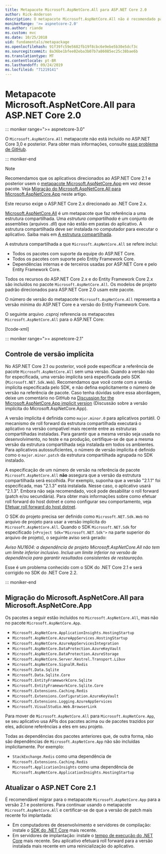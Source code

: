 ```yaml
---
title: Metapacote Microsoft.AspNetCore.All para ASP.NET Core 2.0
author: Rick-Anderson
description: O metapacote Microsoft.AspNetCore.All não é recomendado para o ASP.NET Core 2.1 e posterior.
monikerRange: '>= aspnetcore-2.0'
ms.author: riande
ms.custom: mvc
ms.date: 10/25/2018
uid: fundamentals/metapackage
ms.openlocfilehash: 91f39fc59e5682fb19f8cbc6e9ebe5b30e5dcf3c
ms.sourcegitcommit: 8a36be1bfee02eba3b07b7a86085ec25c38bae6b
ms.translationtype: MT
ms.contentlocale: pt-BR
ms.lasthandoff: 09/24/2019
ms.locfileid: "71219141"
---
```

# <a name="microsoftaspnetcoreall-metapackage-for-aspnet-core-20"></a>Metapacote Microsoft.AspNetCore.All para ASP.NET Core 2.0

::: moniker range=">= aspnetcore-3.0"

O `Microsoft.AspNetCore.All` metapacote não está incluído no ASP.NET Core 3,0 e posterior. Para obter mais informações, consulte [esse problema de GitHub](https://github.com/aspnet/Announcements/issues/314).

::: moniker-end

> [!NOTE]
> Recomendamos que os aplicativos direcionados ao ASP.NET Core 2.1 e posterior usem o [metapacote Microsoft.AspNetCore.App](xref:fundamentals/metapackage-app) em vez desse pacote. Veja [Migração do Microsoft.AspNetCore.All para Microsoft.AspNetCore.App](#migrate) neste artigo.

Este recurso exige o ASP.NET Core 2.x direcionado ao .NET Core 2.x.

[Microsoft.AspNetCore.All](https://www.nuget.org/packages/Microsoft.AspNetCore.All) é um metapacote que faz referência a uma estrutura compartilhada. Uma *estrutura compartilhada* é um conjunto de assemblies (arquivos *.dll*) que não estão em pastas do aplicativo. A estrutura compartilhada deve ser instalada no computador para executar o aplicativo. Saiba mais em [A estrutura compartilhada](https://natemcmaster.com/blog/2018/08/29/netcore-primitives-2/).

A estrutura compartilhada a que `Microsoft.AspNetCore.All` se refere inclui:

* Todos os pacotes com suporte da equipe do ASP.NET Core.
* Todos os pacotes com suporte pelo Entity Framework Core.
* Dependências internas e de terceiros usadas por ASP.NET Core e pelo Entity Framework Core.

Todos os recursos do ASP.NET Core 2.x e do Entity Framework Core 2.x são incluídos no pacote `Microsoft.AspNetCore.All`. Os modelos de projeto padrão direcionados para ASP.NET Core 2.0 usam este pacote.

O número de versão do metapacote `Microsoft.AspNetCore.All` representa a versão mínima do ASP.NET Core e a versão do Entity Framework Core.

O seguinte arquivo *.csproj* referencia os metapacotes `Microsoft.AspNetCore.All` para o ASP.NET Core:

[!code-xml[](metapackage/samples/Metapackage.All.Example.csproj?highlight=8)]

::: moniker range=">= aspnetcore-2.1"

## <a name="implicit-versioning"></a>Controle de versão implícita

No ASP.NET Core 2.1 ou posterior, você pode especificar a referência de pacote `Microsoft.AspNetCore.All` sem uma versão. Quando a versão não for especificada, uma versão implícita será especificada pelo SDK (`Microsoft.NET.Sdk.Web`). Recomendamos que você conte com a versão implícita especificada pelo SDK, e não defina explicitamente o número de versão na referência de pacote. Caso tenha dúvidas sobre essa abordagem, deixe um comentário no GitHub na [Discussion for the Microsoft.AspNetCore.App implicit version](https://github.com/aspnet/AspNetCore.Docs/issues/6430) (Discussão sobre a versão implícita do Microsoft.AspNetCore.App).

A versão implícita é definida como `major.minor.0` para aplicativos portátil. O mecanismo de roll forward da estrutura compartilhada executará o aplicativo na versão compatível mais recente entre as estruturas compartilhadas instaladas. Para garantir que a mesma versão seja usada no desenvolvimento, no teste e na produção, certifique-se de que a mesma versão da estrutura compartilhada seja instalada em todos os ambientes. Para aplicativos autossuficientes, o número de versão implícita é definido como o `major.minor.patch` da estrutura compartilhada agrupada no SDK instalado.

A especificação de um número de versão na referência de pacote `Microsoft.AspNetCore.All` **não** assegura que a versão da estrutura compartilhada será escolhida. Por exemplo, suponha que a versão "2.1.1" foi especificada, mas "2.1.3" está instalada. Nesse caso, o aplicativo usará "2.1.3". Embora não seja recomendado, você pode desabilitar o roll forward (patch e/ou secundária). Para obter mais informações sobre como efetuar roll forward do host dotnet e como configurar seu comportamento, veja [Efetuar roll forward do host dotnet](https://github.com/dotnet/core-setup/blob/master/Documentation/design-docs/roll-forward-on-no-candidate-fx.md).

O SDK do projeto precisa ser definido como `Microsoft.NET.Sdk.Web` no arquivo de projeto para usar a versão implícita do `Microsoft.AspNetCore.All`. Quando o SDK `Microsoft.NET.Sdk` for especificado (`<Project Sdk="Microsoft.NET.Sdk">` na parte superior do arquivo de projeto), o seguinte aviso será gerado:

*Aviso NU1604: a dependência de projeto Microsoft.AspNetCore.All não tem um limite inferior inclusivo. Inclua um limite inferior na versão de dependência para garantir resultados consistentes de restauração.*

Esse é um problema conhecido com o SDK do .NET Core 2.1 e será corrigido no SDK do .NET Core 2.2.

::: moniker-end

<a name="migrate"></a>

## <a name="migrating-from-microsoftaspnetcoreall-to-microsoftaspnetcoreapp"></a>Migração do Microsoft.AspNetCore.All para Microsoft.AspNetCore.App

Os pacotes a seguir estão incluídos no `Microsoft.AspNetCore.All`, mas não no pacote `Microsoft.AspNetCore.App`.

* `Microsoft.AspNetCore.ApplicationInsights.HostingStartup`
* `Microsoft.AspNetCore.AzureAppServices.HostingStartup`
* `Microsoft.AspNetCore.AzureAppServicesIntegration`
* `Microsoft.AspNetCore.DataProtection.AzureKeyVault`
* `Microsoft.AspNetCore.DataProtection.AzureStorage`
* `Microsoft.AspNetCore.Server.Kestrel.Transport.Libuv`
* `Microsoft.AspNetCore.SignalR.Redis`
* `Microsoft.Data.Sqlite`
* `Microsoft.Data.Sqlite.Core`
* `Microsoft.EntityFrameworkCore.Sqlite`
* `Microsoft.EntityFrameworkCore.Sqlite.Core`
* `Microsoft.Extensions.Caching.Redis`
* `Microsoft.Extensions.Configuration.AzureKeyVault`
* `Microsoft.Extensions.Logging.AzureAppServices`
* `Microsoft.VisualStudio.Web.BrowserLink`

Para mover de `Microsoft.AspNetCore.All` para `Microsoft.AspNetCore.App`, se seu aplicativo usa APIs dos pacotes acima ou de pacotes trazidos por eles, adicione referências a eles em seu projeto.

Todas as dependências dos pacotes anteriores que, de outra forma, não são dependências de `Microsoft.AspNetCore.App` não são incluídas implicitamente. Por exemplo:

* `StackExchange.Redis` como uma dependência de `Microsoft.Extensions.Caching.Redis`
* `Microsoft.ApplicationInsights` como uma dependência de `Microsoft.AspNetCore.ApplicationInsights.HostingStartup`

## <a name="update-aspnet-core-21"></a>Atualizar o ASP.NET Core 2.1

É recomendável migrar para o metapacote `Microsoft.AspNetCore.App` para a versão 2.1 e posteriores. Para continuar usando o metapacote `Microsoft.AspNetCore.All` e certificar-se de que a versão de patch mais recente foi implantada:

* Em computadores de desenvolvimento e servidores de compilação: instale o [SDK do .NET Core](https://www.microsoft.com/net/download) mais recente.
* Em servidores de implantação: instale o [tempo de execução do .NET Core](https://www.microsoft.com/net/download) mais recente.
 Seu aplicativo efetuará roll forward para a versão instalada mais recente em uma reinicialização do aplicativo.
